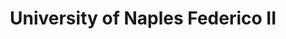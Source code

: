 ---
layout: page
title: University of Naples Federico II
description: 
img: assets/img/partners/unina.png
redirect: https://www.unina.it/en_GB/home
importance: 3
category: Scientific
---